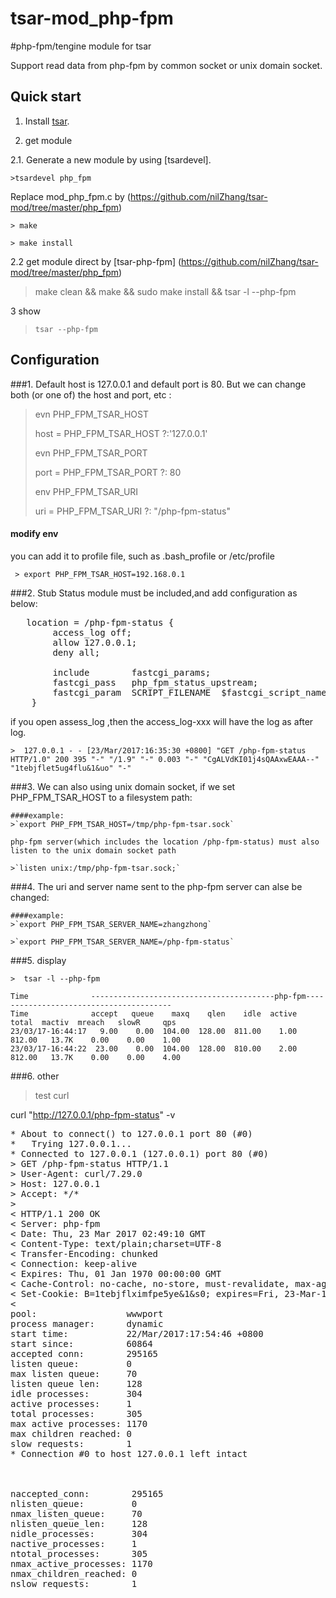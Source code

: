 
tsar-mod_php-fpm
==============

#php-fpm/tengine module for tsar

Support read data from php-fpm by common socket or unix domain socket.


Quick start
-----------
1. Install [tsar](http://code.taobao.org/p/tsar/src/).

2. get module

2.1. Generate a new module by using [tsardevel].

    >tsardevel php_fpm

Replace mod\_php\_fpm.c by (https://github.com/nilZhang/tsar-mod/tree/master/php_fpm)

    > make

    > make install

2.2 get module direct by [tsar-php-fpm] (https://github.com/nilZhang/tsar-mod/tree/master/php_fpm)

> make clean && make && sudo make install && tsar -l --php-fpm
     
3 show
 
>`tsar --php-fpm`

Configuration
-------------
###1. Default host is 127.0.0.1 and default port is 80. But we can change both (or one of) the host and port, etc :

>   evn PHP_FPM_TSAR_HOST
> 
>   host = PHP_FPM_TSAR_HOST ?:'127.0.0.1'
>
>   evn PHP_FPM_TSAR_PORT
>   
>   port = PHP_FPM_TSAR_PORT ?: 80
>
>   env PHP_FPM_TSAR_URI
>
>   uri = PHP_FPM_TSAR_URI ?: "/php-fpm-status"
>

#### modify env 

you can add it to profile file, such as .bash_profile or /etc/profile

 	 > export PHP_FPM_TSAR_HOST=192.168.0.1



 
###2. Stub Status module must be included,and add configuration as below:

<pre>
   location = /php-fpm-status {
        access_log off;
        allow 127.0.0.1;
        deny all;

        include        fastcgi_params;
        fastcgi_pass   php_fpm_status_upstream;
        fastcgi_param  SCRIPT_FILENAME  $fastcgi_script_name;
    }
</pre>

if you open assess_log ,then the access_log-xxx will have the log as after log.

>

    >  127.0.0.1 - - [23/Mar/2017:16:35:30 +0800] "GET /php-fpm-status HTTP/1.0" 200 395 "-" "/1.9" "-" 0.003 "-" "CgALVdKI01j4sQAAxwEAAA--" "1tebjflet5ug4flu&1&uo" "-"

###3. We can also using unix domain socket, if we set PHP\_FPM\_TSAR\_HOST to a filesystem path:

    ####example: 
    >`export PHP_FPM_TSAR_HOST=/tmp/php-fpm-tsar.sock`

    php-fpm server(which includes the location /php-fpm-status) must also listen to the unix domain socket path
   
    >`listen unix:/tmp/php-fpm-tsar.sock;`

###4. The uri and server name sent to the php-fpm server can alse be changed:

    ####example: 
    >`export PHP_FPM_TSAR_SERVER_NAME=zhangzhong`

    >`export PHP_FPM_TSAR_SERVER_NAME=/php-fpm-status`



###5. display 

	>  tsar -l --php-fpm
>

	Time              -----------------------------------------php-fpm----------------------------------------
	Time              accept   queue    maxq    qlen    idle  active   total  mactiv  mreach   slowR     qps
	23/03/17-16:44:17   9.00    0.00  104.00  128.00  811.00    1.00  812.00   13.7K    0.00    0.00    1.00
	23/03/17-16:44:22  23.00    0.00  104.00  128.00  810.00    2.00  812.00   13.7K    0.00    0.00    4.00




###6. other

>test curl

curl  "http://127.0.0.1/php-fpm-status" -v


<pre>
* About to connect() to 127.0.0.1 port 80 (#0)
*   Trying 127.0.0.1...
* Connected to 127.0.0.1 (127.0.0.1) port 80 (#0)
> GET /php-fpm-status HTTP/1.1
> User-Agent: curl/7.29.0
> Host: 127.0.0.1
> Accept: */*
>
< HTTP/1.1 200 OK
< Server: php-fpm
< Date: Thu, 23 Mar 2017 02:49:10 GMT
< Content-Type: text/plain;charset=UTF-8
< Transfer-Encoding: chunked
< Connection: keep-alive
< Expires: Thu, 01 Jan 1970 00:00:00 GMT
< Cache-Control: no-cache, no-store, must-revalidate, max-age=0
< Set-Cookie: B=1tebjflximfpe5ye&1&s0; expires=Fri, 23-Mar-18 02:49:10 GMT; path=/
<
pool:                 wwwport
process manager:      dynamic
start time:           22/Mar/2017:17:54:46 +0800
start since:          60864
accepted conn:        295165
listen queue:         0
max listen queue:     70
listen queue len:     128
idle processes:       304
active processes:     1
total processes:      305
max active processes: 1170
max children reached: 0
slow requests:        1
* Connection #0 to host 127.0.0.1 left intact



naccepted_conn:        295165
nlisten_queue:         0
nmax_listen_queue:     70
nlisten_queue_len:     128
nidle_processes:       304
nactive_processes:     1
ntotal_processes:      305
nmax_active_processes: 1170
nmax_children_reached: 0
nslow_requests:        1
</pre>